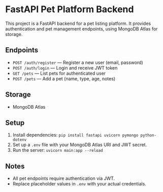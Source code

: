# FastAPI Pet Platform Backend

This project is a FastAPI backend for a pet listing platform. It provides authentication and pet management endpoints, using MongoDB Atlas for storage.

## Endpoints
- `POST /auth/register` — Register a new user (email, password)
- `POST /auth/login` — Login and receive JWT token
- `GET /pets` — List pets for authenticated user
- `POST /pets` — Add a pet (name, type, age, notes)

## Storage
- MongoDB Atlas

## Setup
1. Install dependencies: `pip install fastapi uvicorn pymongo python-dotenv`
2. Set up a `.env` file with your MongoDB Atlas URI and JWT secret.
3. Run the server: `uvicorn main:app --reload`

## Notes
- All pet endpoints require authentication via JWT.
- Replace placeholder values in `.env` with your actual credentials.

